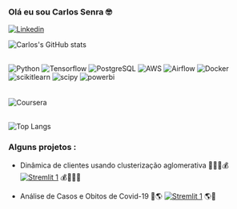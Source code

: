 ### Olá eu sou Carlos Senra 🤓

[![Linkedin](https://img.shields.io/badge/LinkedIn-0077B5?style=for-the-badge&logo=linkedin&logoColor=white)](https://www.linkedin.com/in/carlos-senra/)

![Carlos's GitHub stats](https://github-readme-stats.vercel.app/api?username=CarlosSenra&show_icons=true&theme=radical)

<div style = "display: inline_block"><br/>
    <img aling="center" alt="Python" src="https://img.shields.io/badge/Python-3776AB?style=for-the-badge&logo=python&logoColor=white">
    <img aling="center" alt="Tensorflow" src="https://img.shields.io/badge/TensorFlow-FF6F00?style=for-the-badge&logo=tensorflow&logoColor=white">
    <img aling="center" alt="PostgreSQL" src="https://img.shields.io/badge/PostgreSQL-316192?style=for-the-badge&logo=postgresql&logoColor=white">
    <img aling="center" alt="AWS" src="https://img.shields.io/badge/Amazon_AWS-232F3E?style=for-the-badge&logo=amazon-aws&logoColor=white">
    <img aling="center" alt="Airflow" src="https://img.shields.io/badge/Airflow-017CEE?style=for-the-badge&logo=Apache%20Airflow&logoColor=white">
    <img aling="center" alt="Docker" src="https://img.shields.io/badge/docker-%230db7ed.svg?style=for-the-badge&logo=docker&logoColor=white">
    <img aling="center" alt="scikitlearn" src="https://img.shields.io/badge/scikitlearn-F7931E.svg?style=for-the-badge&logo=scikit-learn&logoColor=white">
    <img aling="center" alt="scipy" src="https://img.shields.io/badge/SciPy-8CAAE6.svg?style=for-the-badge&logo=SciPy&logoColor=white">
    <img aling="center" alt="powerbi" src="https://img.shields.io/badge/Power%20BI-F2C811.svg?style=for-the-badge&logo=Power-BI&logoColor=black">
<div><br/>

<div style = "display: inline_block"><br/>
    <img aling="center" alt="Coursera" src="https://img.shields.io/badge/Coursera-0056D2?style=for-the-badge&logo=Coursera&logoColor=white">
<div><br/>

![Top Langs](https://github-readme-stats.vercel.app/api/top-langs/?username=CarlosSenra&hide_progress=true)

### Alguns projetos :

   
 - Dinâmica de clientes usando clusterização aglomerativa 🙋🏻‍♂️💰 [![Stremlit 1](https://img.shields.io/badge/Streamlit-FF4B4B.svg?style=for-the-badge&logo=Streamlit&logoColor=white)](https://gsqehtappz236rejnc5zwzz.streamlit.app) 💰🙋🏻‍♂️


  
- Análise de Casos e Obitos de Covid-19 🦠🌎 [![Stremlit 1](https://img.shields.io/badge/Streamlit-FF4B4B.svg?style=for-the-badge&logo=Streamlit&logoColor=white)](https://mapacovid-zddiet6qtwyvq7hpzqoiis.streamlit.app)  🌎🦠
